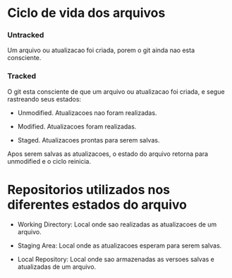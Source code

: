 # Ciclo de vida dos arquivos

### Untracked
Um arquivo ou atualizacao foi criada, porem o git ainda nao esta consciente.

### Tracked
O git esta consciente de que um arquivo ou atualizacao foi criada, e segue rastreando seus estados:

- Unmodified. Atualizacoes nao foram realizadas. 

- Modified. Atualizacoes foram realizadas.

- Staged. Atualizacoes prontas para serem salvas.

Apos serem salvas as atualizacoes, o estado do arquivo retorna para unmodified e o ciclo reinicia.

# Repositorios utilizados nos diferentes estados do arquivo

- Working Directory: Local onde sao realizadas as atualizacoes de um arquivo.

- Staging Area: Local onde as atualizacoes esperam para serem salvas.
 
- Local Repository: Local onde sao armazenadas as versoes salvas e atualizadas de um arquivo.